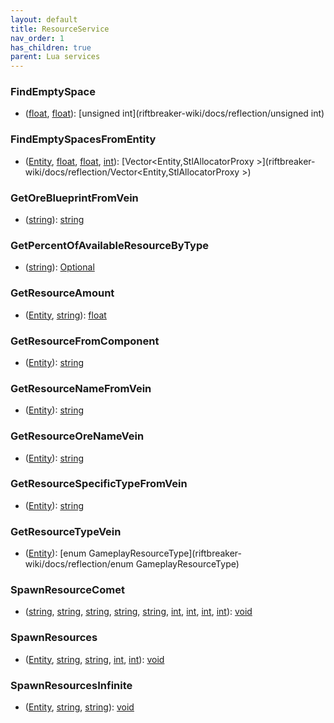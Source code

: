 ```yaml
---
layout: default
title: ResourceService
nav_order: 1
has_children: true
parent: Lua services
---
```

### FindEmptySpace
 * ([float](riftbreaker-wiki/docs/reflection/float), [float](riftbreaker-wiki/docs/reflection/float)): [unsigned int](riftbreaker-wiki/docs/reflection/unsigned int)
  
### FindEmptySpacesFromEntity
 * ([Entity](riftbreaker-wiki/docs/reflection/Entity), [float](riftbreaker-wiki/docs/reflection/float), [float](riftbreaker-wiki/docs/reflection/float), [int](riftbreaker-wiki/docs/reflection/int)): [Vector<Entity,StlAllocatorProxy<Entity> >](riftbreaker-wiki/docs/reflection/Vector<Entity,StlAllocatorProxy<Entity> >)
  
### GetOreBlueprintFromVein
 * ([string](riftbreaker-wiki/docs/reflection/string)): [string](riftbreaker-wiki/docs/reflection/string)
  
### GetPercentOfAvailableResourceByType
 * ([string](riftbreaker-wiki/docs/reflection/string)): [Optional<float>](riftbreaker-wiki/docs/reflection/Optional<float>)
  
### GetResourceAmount
 * ([Entity](riftbreaker-wiki/docs/reflection/Entity), [string](riftbreaker-wiki/docs/reflection/string)): [float](riftbreaker-wiki/docs/reflection/float)
  
### GetResourceFromComponent
 * ([Entity](riftbreaker-wiki/docs/reflection/Entity)): [string](riftbreaker-wiki/docs/reflection/string)
  
### GetResourceNameFromVein
 * ([Entity](riftbreaker-wiki/docs/reflection/Entity)): [string](riftbreaker-wiki/docs/reflection/string)
  
### GetResourceOreNameVein
 * ([Entity](riftbreaker-wiki/docs/reflection/Entity)): [string](riftbreaker-wiki/docs/reflection/string)
  
### GetResourceSpecificTypeFromVein
 * ([Entity](riftbreaker-wiki/docs/reflection/Entity)): [string](riftbreaker-wiki/docs/reflection/string)
  
### GetResourceTypeVein
 * ([Entity](riftbreaker-wiki/docs/reflection/Entity)): [enum GameplayResourceType](riftbreaker-wiki/docs/reflection/enum GameplayResourceType)
  
### SpawnResourceComet
 * ([string](riftbreaker-wiki/docs/reflection/string), [string](riftbreaker-wiki/docs/reflection/string), [string](riftbreaker-wiki/docs/reflection/string), [string](riftbreaker-wiki/docs/reflection/string), [string](riftbreaker-wiki/docs/reflection/string), [int](riftbreaker-wiki/docs/reflection/int), [int](riftbreaker-wiki/docs/reflection/int), [int](riftbreaker-wiki/docs/reflection/int), [int](riftbreaker-wiki/docs/reflection/int)): [void](riftbreaker-wiki/docs/reflection/void)
  
### SpawnResources
 * ([Entity](riftbreaker-wiki/docs/reflection/Entity), [string](riftbreaker-wiki/docs/reflection/string), [string](riftbreaker-wiki/docs/reflection/string), [int](riftbreaker-wiki/docs/reflection/int), [int](riftbreaker-wiki/docs/reflection/int)): [void](riftbreaker-wiki/docs/reflection/void)
  
### SpawnResourcesInfinite
 * ([Entity](riftbreaker-wiki/docs/reflection/Entity), [string](riftbreaker-wiki/docs/reflection/string), [string](riftbreaker-wiki/docs/reflection/string)): [void](riftbreaker-wiki/docs/reflection/void)
  
